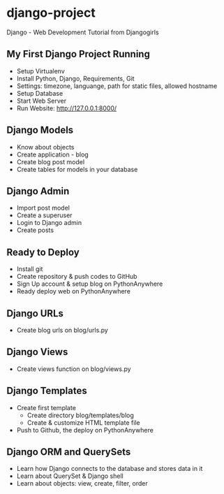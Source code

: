 # django-project
Django - Web Development Tutorial from Djangogirls

## My First Django Project Running
- Setup Virtualenv
- Install Python, Django, Requirements, Git
- Settings: timezone, languange, path for static files, allowed hostname
- Setup Database
- Start Web Server
- Run Website: http://127.0.0.1:8000/

## Django Models
- Know about objects
- Create application - blog
- Create blog post model
- Create tables for models in your database

## Django Admin
- Import post model
- Create a superuser
- Login to Django admin
- Create posts

## Ready to Deploy
- Install git
- Create repository & push codes to GitHub
- Sign Up account & setup blog on PythonAnywhere
- Ready deploy web on PythonAnywhere

## Django URLs
- Create blog urls on blog/urls.py

## Django Views
- Create views function on blog/views.py

## Django Templates
- Create first template
    - Create directory blog/templates/blog
    - Create & customize HTML template file
- Push to Github, the deploy on PythonAnywhere

## Django ORM and QuerySets
- Learn how Django connects to the database and stores data in it
- Learn about QuerySet & Django shell
- Learn about objects: view, create, filter, order